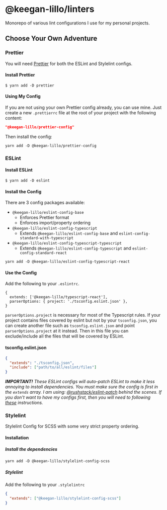 # @keegan-lillo/linters

Monorepo of various lint configurations I use for my personal projects.

## Choose Your Own Adventure

### Prettier

You will need [Prettier](https://prettier.io/) for both the ESLint and Stylelint
configs.

#### Install Prettier

```shell script
$ yarn add -D prettier
```

#### Using My Config

If you are not using your own Prettier config already, you can use mine. Just
create a new `.prettierrc` file at the root of your project with the following
content:

```json
"@keegan-lillo/prettier-config"
```

Then install the config:

```shell script
yarn add -D @keegan-lillo/prettier-config
```

### ESLint

#### Install ESLint

```shell script
$ yarn add -D eslint
```

#### Install the Config

There are 3 config packages available:

- `@keegan-lillo/eslint-config-base`
  - Enforces Prettier format
  - Enforces import/property ordering
- `@keegan-lillo/eslint-config-typescript`
  - Extends `@keegan-lillo/eslint-config-base` and
    `eslint-config-standard-with-typescript`
- `@keegan-lillo/eslint-config-typescript-typescript`
  - Extends `@keegan-lillo/eslint-config-typescript` and
    `eslint-config-standard-react`

```shell
yarn add -D @keegan-lillo/eslint-config-typescript-react
```

#### Use the Config

Add the following to your `.eslintrc`.

```json5
{
  extends: ['@keegan-lillo/typescript-react'],
  parserOptions: { project: './tsconfig.eslint.json' },
}
```

`parserOptions.project` is necessary for most of the Typescript rules. If your
project contains files covered by eslint but not by your `tsconfig.json`, you
can create another file such as `tsconfig.eslint.json` and point
`parserOptions.project` at it instead. Then in this file you can exclude/include
all the files that will be covered by ESLint.

#### tsconfig.eslint.json

```json
{
  "extends": "./tsconfig.json",
  "include": ["path/to/all/eslint/files"]
}
```

_**IMPORTANT!** These ESLint configs will auto-patch ESLint to make it less
annoying to install dependencies. You must make sure the config is first in the
`extends` array. I am using:
[@rushstack/eslint-patch](https://www.npmjs.com/package/@rushstack/eslint-patch)
behind the scenes. If you don't want to have my configs first, then you will
need to following
[these](https://www.npmjs.com/package/@rushstack/eslint-patch#how-to-use-it)
instructions._

### Stylelint

Stylelint Config for SCSS with some very strict property ordering.

#### Installation

##### Install the dependencies

```shell
yarn add -D @keegan-lillo/stylelint-config-scss
```

##### Stylelint

Add the following to your `.stylelintrc`

```json
{
  "extends": ["@keegan-lillo/stylelint-config-scss"]
}
```
